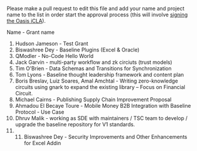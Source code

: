 Please make a pull request to edit this file and add your name and project name to the list in order start the approval process (this will involve [signing the Oasis iCLA](https://gist.github.com/OASIS-OP-Admin/8968911e16d9c245538d552e70af7378)).

Name - Grant name

1. Hudson Jameson - Test Grant
2. Biswashree Dey - Baseline Plugins (Excel & Oracle)
3. QModler - No-Code Hello World
4. Jack Garvin - multi-party workflow and zk circiuts (trust models)
5. Tim O'Brien - Data Schemas and Transitions for Synchronization
6. Tom Lyons - Baseline thought leadership framework and content plan
7. Boris Breslav, Luiz Soares, Amal Amchtal - Writing zero-knowledge circuits using gnark to expand the existing library – Focus on Financial Circuit.
8. Michael Cairns - Publishing Supply Chain Improvement Proposal
9. Ahmadou El Becaye Toure - Mobile Money B2B Integration with Baseline Protocol - Use Case
10. Dhruv Malik - working  as  SDE with maintainers / TSC   team to develop / upgrade the  baseline  repository for V1 standards.
11. 11. Biswashree Dey - Security Improvements and Other Enhancements for Excel Addin
